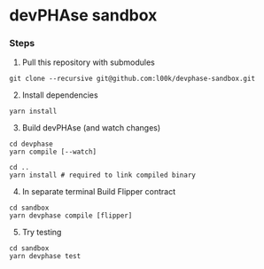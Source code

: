 # devPHAse sandbox

### Steps
1. Pull this repository with submodules
```shell
git clone --recursive git@github.com:l00k/devphase-sandbox.git
```
2. Install dependencies
```shell
yarn install
```
3. Build devPHAse (and watch changes)

```shell
cd devphase
yarn compile [--watch]

cd ..
yarn install # required to link compiled binary
```
4. In separate terminal Build Flipper contract
```shell
cd sandbox
yarn devphase compile [flipper]
```
5. Try testing
```shell
cd sandbox
yarn devphase test
```

